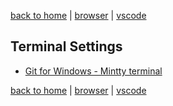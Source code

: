 [back to home](https://www.github.com/JeffACate/dev-settings#development-environment) |
[browser](https://www.github.com/JeffACate/dev-settings/blob/master/browser.md#browser-settings) |
[vscode](https://www.github.com/JeffACate/dev-settings/blob/master/vscode.md#vs-code-settings)

## Terminal Settings
* [Git for Windows - Mintty terminal](https://gitforwindows.org/)

[back to home](https://www.github.com/JeffACate/dev-settings#development-environment) |
[browser](https://www.github.com/JeffACate/dev-settings/blob/master/browser.md#browser-settings) |
[vscode](https://www.github.com/JeffACate/dev-settings/blob/master/vscode.md#vs-code-settings)